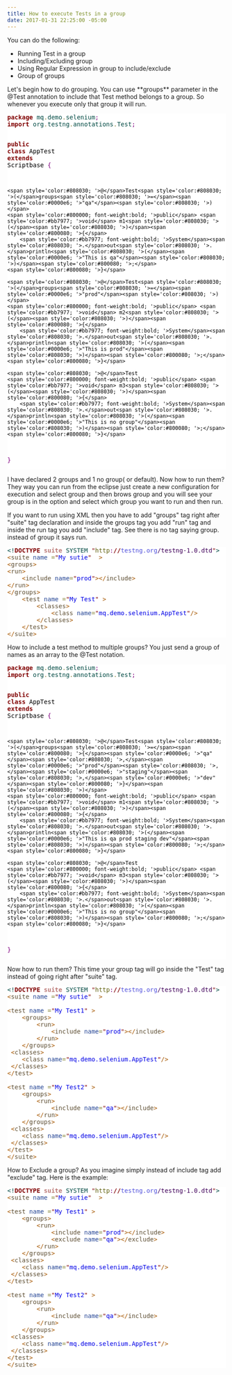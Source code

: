```yaml
---
title: How to execute Tests in a group
date: 2017-01-31 22:25:00 -05:00
---
```


You can do the following:
<ul>
<li>Running Test in a group</li>
<li>Including/Excluding group</li>
<li>Using Regular Expression in group to include/exclude</li>
<li>Group of groups</li>
</ul>
Let's begin how to do grouping. You can use **groups** parameter in the @Test annotation to include that Test method belongs to a group. So whenever you execute only that group it will run.
<pre style='color:#000000;background:#ffffff;'><span style='color:#800000; font-weight:bold; '>package</span><span style='color:#004a43; '> mq</span><span style='color:#808030; '>.</span><span style='color:#004a43; '>demo</span><span style='color:#808030; '>.</span><span style='color:#004a43; '>selenium</span><span style='color:#800080; '>;</span>
<span style='color:#800000; font-weight:bold; '>import</span><span style='color:#004a43; '> org</span><span style='color:#808030; '>.</span><span style='color:#004a43; '>testng</span><span style='color:#808030; '>.</span><span style='color:#004a43; '>annotations</span><span style='color:#808030; '>.</span><span style='color:#004a43; '>Test</span><span style='color:#800080; '>;</span>

<span style='color:#800000; font-weight:bold; '>public</span> <span style='color:#800000; font-weight:bold; '>class</span> AppTest <span style='color:#800000; font-weight:bold; '>extends</span> Scriptbase <span style='color:#800080; '>{</span>
	
	<span style='color:#808030; '>@</span>Test<span style='color:#808030; '>(</span>groups<span style='color:#808030; '>=</span><span style='color:#0000e6; '>"qa"</span><span style='color:#808030; '>)</span>
	<span style='color:#800000; font-weight:bold; '>public</span> <span style='color:#bb7977; '>void</span> m1<span style='color:#808030; '>(</span><span style='color:#808030; '>)</span><span style='color:#800080; '>{</span>
		<span style='color:#bb7977; font-weight:bold; '>System</span><span style='color:#808030; '>.</span>out<span style='color:#808030; '>.</span>println<span style='color:#808030; '>(</span><span style='color:#0000e6; '>"This is qa"</span><span style='color:#808030; '>)</span><span style='color:#800080; '>;</span>
	<span style='color:#800080; '>}</span>

	<span style='color:#808030; '>@</span>Test<span style='color:#808030; '>(</span>groups<span style='color:#808030; '>=</span><span style='color:#0000e6; '>"prod"</span><span style='color:#808030; '>)</span>
	<span style='color:#800000; font-weight:bold; '>public</span> <span style='color:#bb7977; '>void</span> m2<span style='color:#808030; '>(</span><span style='color:#808030; '>)</span><span style='color:#800080; '>{</span>
		<span style='color:#bb7977; font-weight:bold; '>System</span><span style='color:#808030; '>.</span>out<span style='color:#808030; '>.</span>println<span style='color:#808030; '>(</span><span style='color:#0000e6; '>"This is prod"</span><span style='color:#808030; '>)</span><span style='color:#800080; '>;</span>
	<span style='color:#800080; '>}</span>
	
	<span style='color:#808030; '>@</span>Test
	<span style='color:#800000; font-weight:bold; '>public</span> <span style='color:#bb7977; '>void</span> m3<span style='color:#808030; '>(</span><span style='color:#808030; '>)</span><span style='color:#800080; '>{</span>
		<span style='color:#bb7977; font-weight:bold; '>System</span><span style='color:#808030; '>.</span>out<span style='color:#808030; '>.</span>println<span style='color:#808030; '>(</span><span style='color:#0000e6; '>"This is no group"</span><span style='color:#808030; '>)</span><span style='color:#800080; '>;</span>
	<span style='color:#800080; '>}</span>
		
<span style='color:#800080; '>}</span>
</pre>
I have declared 2 groups and 1 no group( or default). Now how to run them? They way you can run from the eclipse just create a new configuration for execution and select group and then brows group and you will see your group is in the option and select which group you want to run and then run.
<p>If you want to run using XML then you have to add "groups" tag right after "suite" tag declaration and inside the groups tag you add "run" tag and inside the run tag you add "include" tag. See there is no tag saying group. instead of group it says run. </p>
<pre style='color:#000000;background:#ffffff;'><span style='color:#004a43; '>&lt;!</span><span style='color:#800000; font-weight:bold; '>DOCTYPE</span> <span style='color:#bb7977; font-weight:bold; '>suite</span> <span style='color:#004a43; '>SYSTEM</span> <span style='color:#800000; '>"</span><span style='color:#666616; '>http</span><span style='color:#800080; '>:</span><span style='color:#800000; font-weight:bold; '>//</span><span style='color:#5555dd; '>testng.org</span><span style='color:#40015a; '>/testng-1.0.dtd</span><span style='color:#800000; '>"</span><span style='color:#004a43; '>></span>
<span style='color:#a65700; '>&lt;</span><span style='color:#5f5035; '>suite</span> <span style='color:#274796; '>name</span> <span style='color:#808030; '>=</span><span style='color:#800000; '>"</span><span style='color:#0000e6; '>My sutie</span><span style='color:#800000; '>"</span>  <span style='color:#a65700; '>></span>
<span style='color:#a65700; '>&lt;</span><span style='color:#5f5035; '>groups</span><span style='color:#a65700; '>></span>
<span style='color:#a65700; '>&lt;</span><span style='color:#5f5035; '>run</span><span style='color:#a65700; '>></span>
	<span style='color:#a65700; '>&lt;</span><span style='color:#5f5035; '>include</span> <span style='color:#274796; '>name</span><span style='color:#808030; '>=</span><span style='color:#800000; '>"</span><span style='color:#0000e6; '>prod</span><span style='color:#800000; '>"</span><span style='color:#a65700; '>></span><span style='color:#a65700; '>&lt;/</span><span style='color:#5f5035; '>include</span><span style='color:#a65700; '>></span>
<span style='color:#a65700; '>&lt;/</span><span style='color:#5f5035; '>run</span><span style='color:#a65700; '>></span>
<span style='color:#a65700; '>&lt;/</span><span style='color:#5f5035; '>groups</span><span style='color:#a65700; '>></span>
	<span style='color:#a65700; '>&lt;</span><span style='color:#5f5035; '>test</span> <span style='color:#274796; '>name</span> <span style='color:#808030; '>=</span><span style='color:#800000; '>"</span><span style='color:#0000e6; '>My Test</span><span style='color:#800000; '>"</span> <span style='color:#a65700; '>></span>
  		<span style='color:#a65700; '>&lt;</span><span style='color:#5f5035; '>classes</span><span style='color:#a65700; '>></span>
			<span style='color:#a65700; '>&lt;</span><span style='color:#5f5035; '>class</span> <span style='color:#274796; '>name</span><span style='color:#808030; '>=</span><span style='color:#800000; '>"</span><span style='color:#0000e6; '>mq.demo.selenium.AppTest</span><span style='color:#800000; '>"</span><span style='color:#a65700; '>/></span>
		<span style='color:#a65700; '>&lt;/</span><span style='color:#5f5035; '>classes</span><span style='color:#a65700; '>></span>
	<span style='color:#a65700; '>&lt;/</span><span style='color:#5f5035; '>test</span><span style='color:#a65700; '>></span>
<span style='color:#a65700; '>&lt;/</span><span style='color:#5f5035; '>suite</span><span style='color:#a65700; '>></span>
</pre>
How to include a test method to multiple groups? You just send a group of names as an array to the @Test notation.
<pre style='color:#000000;background:#ffffff;'><span style='color:#800000; font-weight:bold; '>package</span><span style='color:#004a43; '> mq</span><span style='color:#808030; '>.</span><span style='color:#004a43; '>demo</span><span style='color:#808030; '>.</span><span style='color:#004a43; '>selenium</span><span style='color:#800080; '>;</span>
<span style='color:#800000; font-weight:bold; '>import</span><span style='color:#004a43; '> org</span><span style='color:#808030; '>.</span><span style='color:#004a43; '>testng</span><span style='color:#808030; '>.</span><span style='color:#004a43; '>annotations</span><span style='color:#808030; '>.</span><span style='color:#004a43; '>Test</span><span style='color:#800080; '>;</span>

<span style='color:#800000; font-weight:bold; '>public</span> <span style='color:#800000; font-weight:bold; '>class</span> AppTest <span style='color:#800000; font-weight:bold; '>extends</span> Scriptbase <span style='color:#800080; '>{</span>
	
	<span style='color:#808030; '>@</span>Test<span style='color:#808030; '>(</span>groups<span style='color:#808030; '>=</span><span style='color:#800080; '>{</span><span style='color:#0000e6; '>"qa"</span><span style='color:#808030; '>,</span><span style='color:#0000e6; '>"prod"</span><span style='color:#808030; '>,</span><span style='color:#0000e6; '>"staging"</span><span style='color:#808030; '>,</span><span style='color:#0000e6; '>"dev"</span><span style='color:#800080; '>}</span><span style='color:#808030; '>)</span>
	<span style='color:#800000; font-weight:bold; '>public</span> <span style='color:#bb7977; '>void</span> m1<span style='color:#808030; '>(</span><span style='color:#808030; '>)</span><span style='color:#800080; '>{</span>
		<span style='color:#bb7977; font-weight:bold; '>System</span><span style='color:#808030; '>.</span>out<span style='color:#808030; '>.</span>println<span style='color:#808030; '>(</span><span style='color:#0000e6; '>"This is qa prod staging dev"</span><span style='color:#808030; '>)</span><span style='color:#800080; '>;</span>
	<span style='color:#800080; '>}</span>

	<span style='color:#808030; '>@</span>Test
	<span style='color:#800000; font-weight:bold; '>public</span> <span style='color:#bb7977; '>void</span> m3<span style='color:#808030; '>(</span><span style='color:#808030; '>)</span><span style='color:#800080; '>{</span>
		<span style='color:#bb7977; font-weight:bold; '>System</span><span style='color:#808030; '>.</span>out<span style='color:#808030; '>.</span>println<span style='color:#808030; '>(</span><span style='color:#0000e6; '>"This is no group"</span><span style='color:#808030; '>)</span><span style='color:#800080; '>;</span>
	<span style='color:#800080; '>}</span>
		
<span style='color:#800080; '>}</span>
</pre>
Now how to run them? This time your group tag will go inside the "Test" tag instead of going right after "suite" tag.
<pre style='color:#000000;background:#ffffff;'><span style='color:#004a43; '>&lt;!</span><span style='color:#800000; font-weight:bold; '>DOCTYPE</span> <span style='color:#bb7977; font-weight:bold; '>suite</span> <span style='color:#004a43; '>SYSTEM</span> <span style='color:#800000; '>"</span><span style='color:#666616; '>http</span><span style='color:#800080; '>:</span><span style='color:#800000; font-weight:bold; '>//</span><span style='color:#5555dd; '>testng.org</span><span style='color:#40015a; '>/testng-1.0.dtd</span><span style='color:#800000; '>"</span><span style='color:#004a43; '>></span>
<span style='color:#a65700; '>&lt;</span><span style='color:#5f5035; '>suite</span> <span style='color:#274796; '>name</span> <span style='color:#808030; '>=</span><span style='color:#800000; '>"</span><span style='color:#0000e6; '>My sutie</span><span style='color:#800000; '>"</span>  <span style='color:#a65700; '>></span>

<span style='color:#a65700; '>&lt;</span><span style='color:#5f5035; '>test</span> <span style='color:#274796; '>name</span> <span style='color:#808030; '>=</span><span style='color:#800000; '>"</span><span style='color:#0000e6; '>My Test1</span><span style='color:#800000; '>"</span> <span style='color:#a65700; '>></span>
	<span style='color:#a65700; '>&lt;</span><span style='color:#5f5035; '>groups</span><span style='color:#a65700; '>></span>
		<span style='color:#a65700; '>&lt;</span><span style='color:#5f5035; '>run</span><span style='color:#a65700; '>></span>
			<span style='color:#a65700; '>&lt;</span><span style='color:#5f5035; '>include</span> <span style='color:#274796; '>name</span><span style='color:#808030; '>=</span><span style='color:#800000; '>"</span><span style='color:#0000e6; '>prod</span><span style='color:#800000; '>"</span><span style='color:#a65700; '>></span><span style='color:#a65700; '>&lt;/</span><span style='color:#5f5035; '>include</span><span style='color:#a65700; '>></span>
		<span style='color:#a65700; '>&lt;/</span><span style='color:#5f5035; '>run</span><span style='color:#a65700; '>></span>
	<span style='color:#a65700; '>&lt;/</span><span style='color:#5f5035; '>groups</span><span style='color:#a65700; '>></span>
 <span style='color:#a65700; '>&lt;</span><span style='color:#5f5035; '>classes</span><span style='color:#a65700; '>></span>
	<span style='color:#a65700; '>&lt;</span><span style='color:#5f5035; '>class</span> <span style='color:#274796; '>name</span><span style='color:#808030; '>=</span><span style='color:#800000; '>"</span><span style='color:#0000e6; '>mq.demo.selenium.AppTest</span><span style='color:#800000; '>"</span><span style='color:#a65700; '>/></span>
 <span style='color:#a65700; '>&lt;/</span><span style='color:#5f5035; '>classes</span><span style='color:#a65700; '>></span>
<span style='color:#a65700; '>&lt;/</span><span style='color:#5f5035; '>test</span><span style='color:#a65700; '>></span>

<span style='color:#a65700; '>&lt;</span><span style='color:#5f5035; '>test</span> <span style='color:#274796; '>name</span> <span style='color:#808030; '>=</span><span style='color:#800000; '>"</span><span style='color:#0000e6; '>My Test2</span><span style='color:#800000; '>"</span> <span style='color:#a65700; '>></span>
	<span style='color:#a65700; '>&lt;</span><span style='color:#5f5035; '>groups</span><span style='color:#a65700; '>></span>
		<span style='color:#a65700; '>&lt;</span><span style='color:#5f5035; '>run</span><span style='color:#a65700; '>></span>
			<span style='color:#a65700; '>&lt;</span><span style='color:#5f5035; '>include</span> <span style='color:#274796; '>name</span><span style='color:#808030; '>=</span><span style='color:#800000; '>"</span><span style='color:#0000e6; '>qa</span><span style='color:#800000; '>"</span><span style='color:#a65700; '>></span><span style='color:#a65700; '>&lt;/</span><span style='color:#5f5035; '>include</span><span style='color:#a65700; '>></span>
		<span style='color:#a65700; '>&lt;/</span><span style='color:#5f5035; '>run</span><span style='color:#a65700; '>></span>
	<span style='color:#a65700; '>&lt;/</span><span style='color:#5f5035; '>groups</span><span style='color:#a65700; '>></span>
 <span style='color:#a65700; '>&lt;</span><span style='color:#5f5035; '>classes</span><span style='color:#a65700; '>></span>
	<span style='color:#a65700; '>&lt;</span><span style='color:#5f5035; '>class</span> <span style='color:#274796; '>name</span><span style='color:#808030; '>=</span><span style='color:#800000; '>"</span><span style='color:#0000e6; '>mq.demo.selenium.AppTest</span><span style='color:#800000; '>"</span><span style='color:#a65700; '>/></span>
 <span style='color:#a65700; '>&lt;/</span><span style='color:#5f5035; '>classes</span><span style='color:#a65700; '>></span>
<span style='color:#a65700; '>&lt;/</span><span style='color:#5f5035; '>test</span><span style='color:#a65700; '>></span>
<span style='color:#a65700; '>&lt;/</span><span style='color:#5f5035; '>suite</span><span style='color:#a65700; '>></span>
</pre>
How to Exclude a group? As you imagine simply instead of include tag add "exclude" tag. Here is the example:
<pre style='color:#000000;background:#ffffff;'><span style='color:#004a43; '>&lt;!</span><span style='color:#800000; font-weight:bold; '>DOCTYPE</span> <span style='color:#bb7977; font-weight:bold; '>suite</span> <span style='color:#004a43; '>SYSTEM</span> <span style='color:#800000; '>"</span><span style='color:#666616; '>http</span><span style='color:#800080; '>:</span><span style='color:#800000; font-weight:bold; '>//</span><span style='color:#5555dd; '>testng.org</span><span style='color:#40015a; '>/testng-1.0.dtd</span><span style='color:#800000; '>"</span><span style='color:#004a43; '>></span>
<span style='color:#a65700; '>&lt;</span><span style='color:#5f5035; '>suite</span> <span style='color:#274796; '>name</span> <span style='color:#808030; '>=</span><span style='color:#800000; '>"</span><span style='color:#0000e6; '>My sutie</span><span style='color:#800000; '>"</span>  <span style='color:#a65700; '>></span>

<span style='color:#a65700; '>&lt;</span><span style='color:#5f5035; '>test</span> <span style='color:#274796; '>name</span> <span style='color:#808030; '>=</span><span style='color:#800000; '>"</span><span style='color:#0000e6; '>My Test1</span><span style='color:#800000; '>"</span> <span style='color:#a65700; '>></span>
	<span style='color:#a65700; '>&lt;</span><span style='color:#5f5035; '>groups</span><span style='color:#a65700; '>></span>
		<span style='color:#a65700; '>&lt;</span><span style='color:#5f5035; '>run</span><span style='color:#a65700; '>></span>
			<span style='color:#a65700; '>&lt;</span><span style='color:#5f5035; '>include</span> <span style='color:#274796; '>name</span><span style='color:#808030; '>=</span><span style='color:#800000; '>"</span><span style='color:#0000e6; '>prod</span><span style='color:#800000; '>"</span><span style='color:#a65700; '>></span><span style='color:#a65700; '>&lt;/</span><span style='color:#5f5035; '>include</span><span style='color:#a65700; '>></span>
			<span style='color:#a65700; '>&lt;</span><span style='color:#5f5035; '>exclude</span> <span style='color:#274796; '>name</span><span style='color:#808030; '>=</span><span style='color:#800000; '>"</span><span style='color:#0000e6; '>qa</span><span style='color:#800000; '>"</span><span style='color:#a65700; '>></span><span style='color:#a65700; '>&lt;/</span><span style='color:#5f5035; '>exclude</span><span style='color:#a65700; '>></span>
		<span style='color:#a65700; '>&lt;/</span><span style='color:#5f5035; '>run</span><span style='color:#a65700; '>></span>
	<span style='color:#a65700; '>&lt;/</span><span style='color:#5f5035; '>groups</span><span style='color:#a65700; '>></span>
 <span style='color:#a65700; '>&lt;</span><span style='color:#5f5035; '>classes</span><span style='color:#a65700; '>></span>
	<span style='color:#a65700; '>&lt;</span><span style='color:#5f5035; '>class</span> <span style='color:#274796; '>name</span><span style='color:#808030; '>=</span><span style='color:#800000; '>"</span><span style='color:#0000e6; '>mq.demo.selenium.AppTest</span><span style='color:#800000; '>"</span><span style='color:#a65700; '>/></span>
 <span style='color:#a65700; '>&lt;/</span><span style='color:#5f5035; '>classes</span><span style='color:#a65700; '>></span>
<span style='color:#a65700; '>&lt;/</span><span style='color:#5f5035; '>test</span><span style='color:#a65700; '>></span>

<span style='color:#a65700; '>&lt;</span><span style='color:#5f5035; '>test</span> <span style='color:#274796; '>name</span> <span style='color:#808030; '>=</span><span style='color:#800000; '>"</span><span style='color:#0000e6; '>My Test2</span><span style='color:#800000; '>"</span> <span style='color:#a65700; '>></span>
	<span style='color:#a65700; '>&lt;</span><span style='color:#5f5035; '>groups</span><span style='color:#a65700; '>></span>
		<span style='color:#a65700; '>&lt;</span><span style='color:#5f5035; '>run</span><span style='color:#a65700; '>></span>
			<span style='color:#a65700; '>&lt;</span><span style='color:#5f5035; '>include</span> <span style='color:#274796; '>name</span><span style='color:#808030; '>=</span><span style='color:#800000; '>"</span><span style='color:#0000e6; '>qa</span><span style='color:#800000; '>"</span><span style='color:#a65700; '>></span><span style='color:#a65700; '>&lt;/</span><span style='color:#5f5035; '>include</span><span style='color:#a65700; '>></span>
		<span style='color:#a65700; '>&lt;/</span><span style='color:#5f5035; '>run</span><span style='color:#a65700; '>></span>
	<span style='color:#a65700; '>&lt;/</span><span style='color:#5f5035; '>groups</span><span style='color:#a65700; '>></span>
 <span style='color:#a65700; '>&lt;</span><span style='color:#5f5035; '>classes</span><span style='color:#a65700; '>></span>
	<span style='color:#a65700; '>&lt;</span><span style='color:#5f5035; '>class</span> <span style='color:#274796; '>name</span><span style='color:#808030; '>=</span><span style='color:#800000; '>"</span><span style='color:#0000e6; '>mq.demo.selenium.AppTest</span><span style='color:#800000; '>"</span><span style='color:#a65700; '>/></span>
 <span style='color:#a65700; '>&lt;/</span><span style='color:#5f5035; '>classes</span><span style='color:#a65700; '>></span>
<span style='color:#a65700; '>&lt;/</span><span style='color:#5f5035; '>test</span><span style='color:#a65700; '>></span>
<span style='color:#a65700; '>&lt;/</span><span style='color:#5f5035; '>suite</span><span style='color:#a65700; '>></span>
</pre>